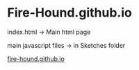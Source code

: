 # Fire-Hound.github.io
index.html -> Main html page 

main javascript files -> in Sketches folder

[fire-hound.github.io](fire-hound.github.io)
